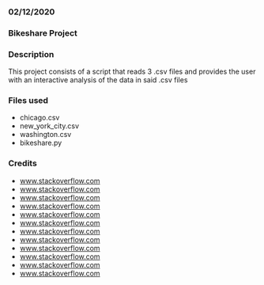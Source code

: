 ### 02/12/2020
### Bikeshare Project

### Description
 This project consists of a script that reads 3 .csv files and provides the user with an interactive analysis of the data in said .csv files

### Files used
* chicago.csv
* new_york_city.csv
* washington.csv
* bikeshare.py

### Credits
* www.stackoverflow.com
* www.stackoverflow.com
* www.stackoverflow.com
* www.stackoverflow.com
* www.stackoverflow.com
* www.stackoverflow.com
* www.stackoverflow.com
* www.stackoverflow.com
* www.stackoverflow.com
* www.stackoverflow.com
* www.stackoverflow.com
* www.stackoverflow.com

